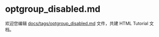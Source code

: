 optgroup_disabled.md
===

欢迎您编辑 <a target="__blank" href="https://github.com/jaywcjlove/html-tutorial/blob/master/docs/tags/optgroup_disabled.md">docs/tags/optgroup_disabled.md</a> 文件，共建 HTML Tutorial 文档。